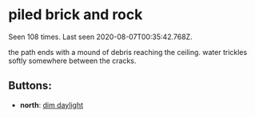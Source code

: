 # piled brick and rock

Seen 108 times. Last seen 2020-08-07T00:35:42.768Z.

the path ends with a mound of debris reaching the ceiling. water trickles softly somewhere between the cracks.

## Buttons:

- **north**: [dim daylight](dim-daylight-gtiyc9.md)